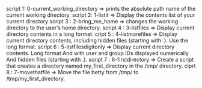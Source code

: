 script 1: 0-current_working_directory => prints the absolute path name of the current working directory.
script 2: 1-listit => Display the contents list of your current directory
script 3 : 2-bring_me_home => changes the working directory to the user’s home directory.
script 4 : 3-listfiles => Display current directory contents in a long format.
cript 5 : 4-listmorefiles => Display current directory contents, including hidden files (starting with .). Use the long format.
script 6 : 5-listfilesdigitonly => Display current directory contents. Long format And with user and group IDs displayed numerically And hidden files (starting with .).
script 7 : 6-firstdirectory => Create a script that creates a directory named my_first_directory in the /tmp/ directory.
ciprt 8 : 7-movethatfile => Move the file betty from /tmp/ to /tmp/my_first_directory.

